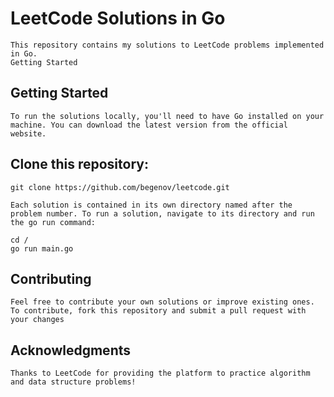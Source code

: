 # LeetCode Solutions in Go

    This repository contains my solutions to LeetCode problems implemented in Go.
    Getting Started

## Getting Started

    To run the solutions locally, you'll need to have Go installed on your machine. You can download the latest version from the official website.

## Clone this repository:

```
git clone https://github.com/begenov/leetcode.git
```

    Each solution is contained in its own directory named after the problem number. To run a solution, navigate to its directory and run the go run command:
```
cd /
go run main.go
```

## Contributing

    Feel free to contribute your own solutions or improve existing ones. To contribute, fork this repository and submit a pull request with your changes

## Acknowledgments

    Thanks to LeetCode for providing the platform to practice algorithm and data structure problems!